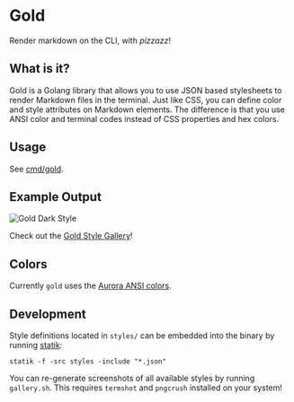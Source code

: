 # Gold

Render markdown on the CLI, with _pizzazz_!

## What is it?

Gold is a Golang library that allows you to use JSON based stylesheets to
render Markdown files in the terminal. Just like CSS, you can define color and
style attributes on Markdown elements. The difference is that you use ANSI
color and terminal codes instead of CSS properties and hex colors.

## Usage

See [cmd/gold](cmd/gold/).

## Example Output

![Gold Dark Style](https://github.com/charmbracelet/gold/raw/master/styles/dark.png)

Check out the [Gold Style Gallery](https://github.com/charmbracelet/gold/blob/master/styles/README.md)!

## Colors

Currently `gold` uses the [Aurora ANSI colors](https://godoc.org/github.com/logrusorgru/aurora#Index).

## Development

Style definitions located in `styles/` can be embedded into the binary by
running [statik](https://github.com/rakyll/statik):
```
statik -f -src styles -include "*.json"
```

You can re-generate screenshots of all available styles by running `gallery.sh`.
This requires `termshot` and `pngcrush` installed on your system!
